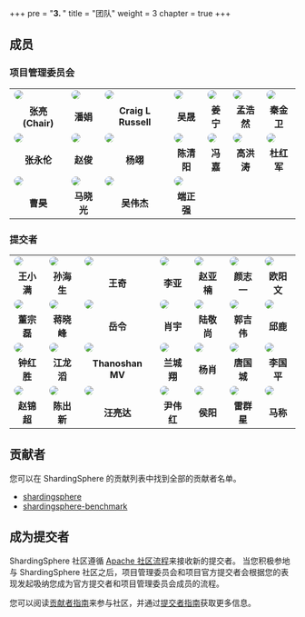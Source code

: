 +++
pre = "<b>3. </b>"
title = "团队"
weight = 3
chapter = true
+++

## 成员

### 项目管理委员会

<table style="table-layout:fixed">
    <tr>
        <td>
            <a href="https://github.com/terrymanu" target="_blank">
               <img src="https://avatars.githubusercontent.com/u/5516298?v=4" style="border-radius:50%; overflow:hidden">
            </a>
        </td>
        <td>
            <a href="https://github.com/tristaZero" target="_blank">
                <img src="https://avatars.githubusercontent.com/u/27757146?v=4" style="border-radius:50%; overflow:hidden">
            </a>
        </td>
        <td>
            <a href="https://github.com/craiglrussell" target="_blank">
                <img src="https://avatars.githubusercontent.com/u/2467238?v=4" style="border-radius:50%; overflow:hidden">
            </a>
        </td>
        <td>
            <a href="https://github.com/wu-sheng" target="_blank">
                <img src="https://avatars.githubusercontent.com/u/5441976?v=4" style="border-radius:50%; overflow:hidden">
            </a>
        </td>
        <td>
            <a href="https://github.com/WillemJiang" target="_blank">
                <img src="https://avatars.githubusercontent.com/u/219644?v=4" style="border-radius:50%; overflow:hidden">
            </a>
        </td>
        <td>
            <a href="https://github.com/menghaoranss" target="_blank">
                <img src="https://avatars.githubusercontent.com/u/60651792?v=4" style="border-radius:50%; overflow:hidden">
            </a>
        </td>
        <td>
            <a href="https://github.com/kimmking" target="_blank">
                <img src="https://avatars.githubusercontent.com/u/807508?v=4" style="border-radius:50%; overflow:hidden">
            </a>
        </td>
    </tr>
    <tr align="center">
        <td>
            <b>张亮 (Chair)</b>
        </td>
        <td>
            <b>潘娟</b>
        </td>
        <td>
            <b>Craig L Russell</b>
        </td>
        <td>
            <b>吴晟</b>
        </td>
        <td>
            <b>姜宁</b>
        </td>
        <td>
            <b>孟浩然</b>
        </td>
        <td>
            <b>秦金卫</b>
        </td>
    </tr>
    <tr>
        <td>
            <a href="https://github.com/tuohai666" target="_blank">
                <img src="https://avatars.githubusercontent.com/u/24643893?v=4" style="border-radius:50%; overflow:hidden">
            </a>
        </td>
        <td>
            <a href="https://github.com/cherrylzhao" target="_blank">
                <img src="https://avatars.githubusercontent.com/u/8317649?v=4" style="border-radius:50%; overflow:hidden">
            </a>
        </td>
        <td>
            <a href="https://github.com/KomachiSion" target="_blank">
                <img src="https://avatars.githubusercontent.com/u/37170243?v=4" style="border-radius:50%; overflow:hidden">
            </a>
        </td>
        <td>
            <a href="https://github.com/beckhampu" target="_blank">
                <img src="https://avatars.githubusercontent.com/u/14846369?v=4" style="border-radius:50%; overflow:hidden">
            </a>
        </td>
        <td>
            <a href="https://github.com/vongosling" target="_blank">
                <img src="https://avatars.githubusercontent.com/u/635581?v=4" style="border-radius:50%; overflow:hidden">
            </a>
        </td>
        <td>
            <a href="https://github.com/hanahmily" target="_blank">
                <img src="https://avatars.githubusercontent.com/u/1960537?v=4" style="border-radius:50%; overflow:hidden">
            </a>
        </td>
        <td>
            <a href="https://github.com/codefairy08" target="_blank">
                <img src="https://avatars.githubusercontent.com/u/39583929?v=4" style="border-radius:50%; overflow:hidden">
            </a>
        </td>
    </tr>
    <tr align="center">
        <td>
            <b>张永伦</b>
        </td>
        <td>
            <b>赵俊</b>
        </td>
        <td>
            <b>杨翊</b>
        </td>
        <td>
            <b>陈清阳</b>
        </td>
        <td>
            <b>冯嘉</b>
        </td>
        <td>
            <b>高洪涛</b>
        </td>
        <td>
            <b>杜红军</b>
        </td>
    </tr>
    <tr>
        <td>
            <a href="https://github.com/haocao" target="_blank">
                <img src="https://avatars.githubusercontent.com/u/687732?v=4" style="border-radius:50%; overflow:hidden">
            </a>
        </td>
        <td>
            <a href="https://github.com/maxiaoguang64" target="_blank">
                <img src="https://avatars.githubusercontent.com/u/6637227?v=4" style="border-radius:50%; overflow:hidden">
            </a>
        </td>
        <td>
            <a href="https://github.com/TeslaCN" target="_blank">
                <img src="https://avatars.githubusercontent.com/u/20503072?v=4" style="border-radius:50%; overflow:hidden">
            </a>
        </td>
        <td>
            <a href="https://github.com/strongduanmu" target="_blank">
                <img src="https://avatars.githubusercontent.com/u/10829171?v=4" style="border-radius:50%; overflow:hidden">
            </a>
        </td>
    </tr>
    <tr align="center">
        <td>
            <b>曹昊</b>
        </td>
        <td>
            <b>马晓光</b>
        </td>
        <td>
            <b>吴伟杰</b>
        </td>
        <td>
            <b>端正强</b>
        </td>
    </tr>
</table>

### 提交者

 <table style="table-layout:fixed">
    <tr>
        <td>
            <a href="https://github.com/wgy8283335" target="_blank">
                <img src="https://avatars.githubusercontent.com/u/22066046?v=4" style="border-radius:50%; overflow:hidden">
            </a>
        </td>
        <td>
            <a href="https://github.com/sunbufu" target="_blank">
                <img src="https://avatars.githubusercontent.com/u/14866067?v=4" style="border-radius:50%; overflow:hidden">
            </a>
        </td>
        <td>
            <a href="https://github.com/wqzwh" target="_blank">
                <img src="https://avatars.githubusercontent.com/u/16662470?v=4" style="border-radius:50%; overflow:hidden">
            </a>
        </td>
        <td>
            <a href="https://github.com/betterjava" target="_blank">
                <img src="https://avatars.githubusercontent.com/u/4453100?v=4" style="border-radius:50%; overflow:hidden">
            </a>
        </td>
        <td>
            <a href="https://github.com/nancyzrh" target="_blank">
                <img src="https://avatars.githubusercontent.com/u/50974817?v=4" style="border-radius:50%; overflow:hidden">
            </a>
        </td>
        <td>
            <a href="https://github.com/yanyzy" target="_blank">
                <img src="https://avatars.githubusercontent.com/u/30677017?v=4" style="border-radius:50%; overflow:hidden">
            </a>
        </td>
        <td>
            <a href="https://github.com/avalon566" target="_blank">
                <img src="https://avatars.githubusercontent.com/u/48051589?v=4" style="border-radius:50%; overflow:hidden">
            </a>
        </td>
    </tr>
    <tr align="center">
        <td>
            <b>王小满</b>
        </td>
        <td>
            <b>孙海生</b>
        </td>
        <td>
            <b>王奇</b>
        </td>
        <td>
            <b>李亚</b>
        </td>
        <td>
            <b>赵亚楠</b>
        </td>
        <td>
            <b>颜志一</b>
        </td>
        <td>
            <b>欧阳文</b>
        </td>
    </tr>
    <tr>
        <td>
            <a href="https://github.com/dongzl" target="_blank">
                <img src="https://avatars.githubusercontent.com/u/5917359?v=4" style="border-radius:50%; overflow:hidden">
            </a>
        </td>
        <td>
            <a href="https://github.com/SteNicholas" target="_blank">
                <img src="https://avatars.githubusercontent.com/u/10048174?v=4" style="border-radius:50%; overflow:hidden">
            </a>
        </td>
        <td>
            <a href="https://github.com/yue530tom" target="_blank">
                <img src="https://avatars.githubusercontent.com/u/7359865?v=4" style="border-radius:50%; overflow:hidden">
            </a>
        </td>
        <td>
            <a href="https://github.com/yu199195" target="_blank">
                <img src="https://avatars.githubusercontent.com/u/9673503?v=4" style="border-radius:50%; overflow:hidden">
            </a>
        </td>
        <td>
            <a href="https://github.com/jingshanglu" target="_blank">
                <img src="https://avatars.githubusercontent.com/u/16559542?v=4" style="border-radius:50%; overflow:hidden">
            </a>
        </td>
        <td>
            <a href="https://github.com/Technoboy-" target="_blank">
                <img src="https://avatars.githubusercontent.com/u/6297296?v=4" style="border-radius:50%; overflow:hidden">
            </a>
        </td>
        <td>
            <a href="https://github.com/Lucas-307" target="_blank">
                <img src="https://avatars.githubusercontent.com/u/5524798?v=4" style="border-radius:50%; overflow:hidden">
            </a>
        </td>
    </tr>
    <tr align="center">
        <td>
            <b>董宗磊</b>
        </td>
        <td>
            <b>蒋晓峰</b>
        </td>
        <td>
            <b>岳令</b>
        </td>
        <td>
            <b>肖宇</b>
        </td>
        <td>
            <b>陆敬尚</b>
        </td>
        <td>
            <b>郭吉伟</b>
        </td>
        <td>
            <b>邱鹿</b>
        </td>
    </tr>
    <tr>
        <td>
            <a href="https://github.com/sandynz" target="_blank">
                <img src="https://avatars.githubusercontent.com/u/42492540?v=4" style="border-radius:50%; overflow:hidden">
            </a>
        </td>
        <td>
            <a href="https://github.com/RaigorJiang" target="_blank">
                <img src="https://avatars.githubusercontent.com/u/5668787?v=4" style="border-radius:50%; overflow:hidden">
            </a>
        </td>
        <td>
            <a href="https://github.com/ThanoshanMV" target="_blank">
                <img src="https://avatars.githubusercontent.com/u/48581379?v=4" style="border-radius:50%; overflow:hidden">
            </a>
        </td>
        <td>
            <a href="https://github.com/lanchengx" target="_blank">
                <img src="https://avatars.githubusercontent.com/u/52209337?v=4" style="border-radius:50%; overflow:hidden">
            </a>
        </td>
        <td>
            <a href="https://github.com/yx9o" target="_blank">
                <img src="https://avatars.githubusercontent.com/u/12792261?v=4" style="border-radius:50%; overflow:hidden">
            </a>
        </td>
        <td>
            <a href="https://github.com/totalo" target="_blank">
                <img src="https://avatars.githubusercontent.com/u/29777558?v=4" style="border-radius:50%; overflow:hidden">
            </a>
        </td>
        <td>
            <a href="https://github.com/LeeGuoPing" target="_blank">
                <img src="https://avatars.githubusercontent.com/u/35389145?v=4" style="border-radius:50%; overflow:hidden">
            </a>
        </td>
    </tr>
    <tr align="center">
        <td>
            <b>钟红胜</b>
        </td>
        <td>
            <b>江龙滔</b>
        </td>
        <td>
            <b>Thanoshan MV</b>
        </td>
        <td>
            <b>兰城翔</b>
        </td>
        <td>
            <b>杨肖</b>
        </td>
        <td>
            <b>唐国城</b>
        </td>
        <td>
            <b>李国平</b>
        </td>
    </tr>
    <tr>
        <td>
            <a href="https://github.com/zjcnb" target="_blank">
                <img src="https://avatars.githubusercontent.com/u/33742097?v=4" style="border-radius:50%; overflow:hidden">
            </a>
        </td>
        <td>
            <a href="https://github.com/tuichenchuxin" target="_blank">
                <img src="https://avatars.githubusercontent.com/u/86938616?v=4" style="border-radius:50%; overflow:hidden">
            </a>
        </td>
         <td>
            <a href="https://github.com/Liangda-w" target="_blank">
                <img src="https://avatars.githubusercontent.com/u/66914151?v=4" style="border-radius:50%; overflow:hidden">
            </a>
         </td>
        <td>
            <a href="https://github.com/cheese8" target="_blank">
                <img src="https://avatars.githubusercontent.com/u/25882819?v=4" style="border-radius:50%; overflow:hidden">
            </a>
        </td>
        <td>
            <a href="https://github.com/soulasuna" target="_blank">
                <img src="https://avatars.githubusercontent.com/u/33794770?v=4" style="border-radius:50%; overflow:hidden">
            </a>
        </td>
        <td>
            <a href="https://github.com/galaxylqx" target="_blank">
                <img src="https://avatars.githubusercontent.com/u/9473278?v=4" style="border-radius:50%; overflow:hidden">
            </a>
        </td>
        <td>
            <a href="https://github.com/mabaiwan" target="_blank">
                <img src="https://avatars.githubusercontent.com/u/77398366?v=4" style="border-radius:50%; overflow:hidden">
            </a>
        </td>
    </tr>
    <tr align="center">
        <td>
            <b>赵锦超</b>
        </td>
        <td>
            <b>陈出新</b>
        </td>
        <td>
            <b>汪亮达</b>
        </td>
        <td>
            <b>尹伟红</b>
        </td>
        <td>
            <b>侯阳</b>
        </td>
        <td>
            <b>雷群星</b>
        </td>
        <td>
            <b>马称</b>
        </td>
    </tr>
</table>

## 贡献者

您可以在 ShardingSphere 的贡献列表中找到全部的贡献者名单。

- [shardingsphere](https://github.com/apache/shardingsphere/graphs/contributors)
- [shardingsphere-benchmark](https://github.com/apache/shardingsphere-benchmark)

## 成为提交者

ShardingSphere 社区遵循 [Apache 社区流程](http://community.apache.org/newcommitter.html)来接收新的提交者。
当您积极参地与 ShardingSphere 社区之后，项目管理委员会和项目官方提交者会根据您的表现发起吸纳您成为官方提交者和项目管理委员会成员的流程。

您可以阅读[贡献者指南](/cn/contribute/contributor/)来参与社区，并通过[提交者指南](/cn/contribute/committer/)获取更多信息。
